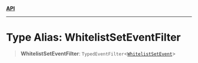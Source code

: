 [**API**](../../../README.md)

***

# Type Alias: WhitelistSetEventFilter

> **WhitelistSetEventFilter**: `TypedEventFilter`\<[`WhitelistSetEvent`](WhitelistSetEvent.md)\>
